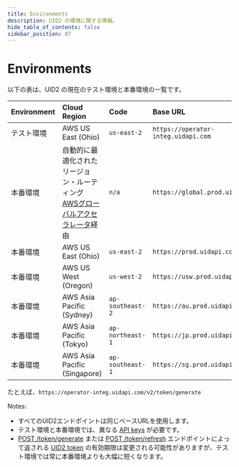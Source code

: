 ```yaml
---
title: Environments
description: UID2 の環境に関する情報。
hide_table_of_contents: false
sidebar_position: 07
---
```


# Environments

以下の表は、UID2 の現在のテスト環境と本番環境の一覧です。

| Environment | Cloud Region                 | Code             | Base URL                            |
| :---------- | :--------------------------- | :--------------- | :---------------------------------- |
| テスト環境   | AWS US East (Ohio)           | `us-east-2`      | `https://operator-integ.uidapi.com` |
| 本番環境    | 自動的に最適化されたリージョン・ルーティング<br/><a href='https://aws.amazon.com/global-accelerator/'>AWSグローバルアクセラレータ</a>経由 | `n/a` | `https://global.prod.uidapi.com` |
| 本番環境    | AWS US East (Ohio)           | `us-east-2`      | `https://prod.uidapi.com`           |
| 本番環境    | AWS US West (Oregon)         | `us-west-2`      | `https://usw.prod.uidapi.com`       |
| 本番環境    | AWS Asia Pacific (Sydney)    | `ap-southeast-2` | `https://au.prod.uidapi.com`        |
| 本番環境    | AWS Asia Pacific (Tokyo)     | `ap-northeast-1` | `https://jp.prod.uidapi.com`        |
| 本番環境    | AWS Asia Pacific (Singapore) | `ap-southeast-1` | `https://sg.prod.uidapi.com`        |

たとえば、`https://operator-integ.uidapi.com/v2/token/generate`

Notes:

- すべてのUID2エンドポイントは同じベースURLを使用します。
- テスト環境と本番環境では、異なる [API keys](../ref-info/glossary-uid.md#gl-api-key) が必要です。
- [POST /token/generate](../endpoints/post-token-generate.md) または [POST /token/refresh](../endpoints/post-token-refresh.md) エンドポイントによって返される [UID2 token](../ref-info/glossary-uid.md#gl-uid2-token) の有効期限は変更される可能性がありますが、テスト環境では常に本番環境よりも大幅に短くなります。